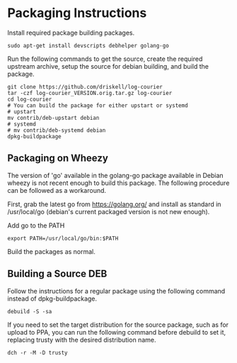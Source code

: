 # Packaging Instructions

Install required package building packages.

```shell
sudo apt-get install devscripts debhelper golang-go
```

Run the following commands to get the source, create the required upstream
archive, setup the source for debian building, and build the package.

```shell
git clone https://github.com/driskell/log-courier
tar -czf log-courier_VERSION.orig.tar.gz log-courier
cd log-courier
# You can build the package for either upstart or systemd
# upstart
mv contrib/deb-upstart debian
# systemd
# mv contrib/deb-systemd debian
dpkg-buildpackage
```

## Packaging on Wheezy

The version of 'go' available in the golang-go package available in Debian
wheezy is not recent enough to build this package. The following procedure
can be followed as a workaround.

First, grab the latest go from <https://golang.org/> and install as standard in
/usr/local/go (debian's current packaged version is not new enough).

Add go to the PATH

```shell
export PATH=/usr/local/go/bin:$PATH
```

Build the packages as normal.

## Building a Source DEB

Follow the instructions for a regular package using the following command
instead of dpkg-buildpackage.

```shell
debuild -S -sa
```

If you need to set the target distribution for the source package, such as for
upload to PPA, you can run the following command before debuild to set it,
replacing trusty with the desired distribution name.

```shell
dch -r -M -D trusty
```
